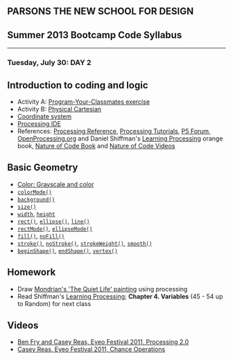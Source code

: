 ## PARSONS THE NEW SCHOOL FOR DESIGN
## Summer 2013 Bootcamp Code Syllabus
-------------------------------------------------------------------

### Tuesday, July 30: DAY 2

## Introduction to coding and logic
* Activity A: [Program-Your-Classmates exercise](https://github.com/patriciogonzalezvivo/bootcamp2013_code/blob/master/07_30_Tue/activity_01.md)
* Activity B: [Physical Cartesian](https://github.com/patriciogonzalezvivo/bootcamp2013_code/blob/master/07_30_Tue/activity_02.md)
* [Coordinate system](http://processing.org/tutorials/drawing/)
* [Processing IDE](http://processing.org/tutorials/gettingstarted/)
* References: [Processing Reference](http://processing.org/reference/), [Processing Tutorials](http://processing.org/tutorials/), [P5 Forum](http://forum.processing.org/), [OpenProcessing.org](http://www.openprocessing.org/) and Daniel Shiffman's [Learning Processing](http://21it.files.wordpress.com/2008/09/0123736021.pdf) orange book, [Nature of Code Book](http://natureofcode.com/) and [Nature of Code Videos](https://vimeo.com/channels/natureofcode)

## Basic Geometry
* [Color: Grayscale and color](http://processing.org/tutorials/color/)
* [```colorMode()```](http://processing.org/reference/colorMode_.html)
* [```background()```](http://processing.org/reference/background_.html)
* [```size()```](http://processing.org/reference/size_.html)
* [```width```](http://processing.org/reference/width.html), [```height```](http://processing.org/reference/height.html)
* [```rect()```](http://processing.org/reference/rect_.html), [```ellipse()```](http://processing.org/reference/ellipse_.html), [```line()```](http://processing.org/reference/line_.html)
* [```rectMode()```](http://processing.org/reference/rectMode_.html), [```ellipseMode()```](http://processing.org/reference/ellipseMode_.html)
* [```fill()```](http://processing.org/reference/fill_.html), [```noFill()```](http://processing.org/reference/noFill_.html)
* [```stroke()```](http://processing.org/reference/stroke_.html), [```noStroke()```](http://processing.org/reference/noStroke_.html), [```strokeWeight()```](http://processing.org/reference/strokeWeight_.html), [```smooth()```](http://processing.org/reference/smooth_.html)
* [```beginShape()```](http://processing.org/reference/beginShape_.html), [```endShape()```](http://processing.org/reference/endShape_.html), [```vertex()```](http://processing.org/reference/vertex_.html)

## Homework
* Draw [Mondrian's 'The Quiet Life' painting](http://www.google.com/imgres?imgurl=&imgrefurl=http%3A%2F%2Felizabethprata.blogspot.com%2F2011%2F06%2Fmondrians-computer-like-brain.html&h=0&w=0&sz=1&tbnid=46dx68I1pmL3GM&tbnh=224&tbnw=225&zoom=1&docid=NOzkLMUhjzOb0M&ei=HmTPUeWxNYP40gH8roCAAQ&ved=0CAEQsCU) using processing
* Read Shiffman's [Learning Processing](http://21it.files.wordpress.com/2008/09/0123736021.pdf); **Chapter 4. Variables** (45 - 54 up to Random) for next class


## Videos
* [Ben Fry and Casey Reas, Eyeo Festival 2011, Processing 2.0](https://vimeo.com/28117873)
* [Casey Reas, Eyeo Festival 2011, Chance Operations](https://vimeo.com/45851523)

